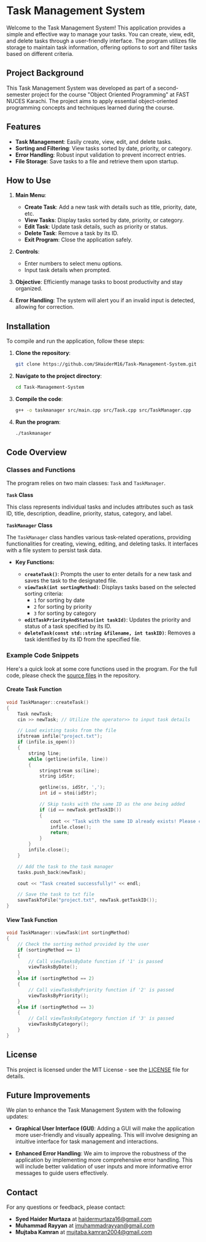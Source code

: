 # Task Management System

Welcome to the Task Management System! This application provides a simple and effective way to manage your tasks. You can create, view, edit, and delete tasks through a user-friendly interface. The program utilizes file storage to maintain task information, offering options to sort and filter tasks based on different criteria.

## Project Background ##

This Task Management System was developed as part of a second-semester project for the course "Object Oriented Programming" at FAST NUCES Karachi. The project aims to apply essential object-oriented programming concepts and techniques learned during the course.

## Features

- **Task Management**: Easily create, view, edit, and delete tasks.
- **Sorting and Filtering**: View tasks sorted by date, priority, or category.
- **Error Handling**: Robust input validation to prevent incorrect entries.
- **File Storage**: Save tasks to a file and retrieve them upon startup.

## How to Use

1. **Main Menu**:
   - **Create Task**: Add a new task with details such as title, priority, date, etc.
   - **View Tasks**: Display tasks sorted by date, priority, or category.
   - **Edit Task**: Update task details, such as priority or status.
   - **Delete Task**: Remove a task by its ID.
   - **Exit Program**: Close the application safely.

2. **Controls**:
   - Enter numbers to select menu options.
   - Input task details when prompted.

3. **Objective**: Efficiently manage tasks to boost productivity and stay organized.

4. **Error Handling**: The system will alert you if an invalid input is detected, allowing for correction.

## Installation

To compile and run the application, follow these steps:

1. **Clone the repository**:

    ```bash
    git clone https://github.com/SHaiderM16/Task-Management-System.git
    ```

2. **Navigate to the project directory**:

    ```bash
    cd Task-Management-System
    ```

3. **Compile the code**:

    ```bash
    g++ -o taskmanager src/main.cpp src/Task.cpp src/TaskManager.cpp
    ```

4. **Run the program**:

    ```bash
    ./taskmanager
    ```

## Code Overview

### Classes and Functions

The program relies on two main classes: `Task` and `TaskManager`.

**`Task` Class**

This class represents individual tasks and includes attributes such as task ID, title, description, deadline, priority, status, category, and label.

**`TaskManager` Class**

The `TaskManager` class handles various task-related operations, providing functionalities for creating, viewing, editing, and deleting tasks. It interfaces with a file system to persist task data.

- **Key Functions:**

  - **`createTask()`**: Prompts the user to enter details for a new task and saves the task to the designated file.
  - **`viewTask(int sortingMethod)`**: Displays tasks based on the selected sorting criteria:
    - `1` for sorting by date
    - `2` for sorting by priority
    - `3` for sorting by category
  - **`editTaskPriorityAndStatus(int taskId)`**: Updates the priority and status of a task specified by its ID.
  - **`deleteTask(const std::string &filename, int taskID)`**: Removes a task identified by its ID from the specified file.

### Example Code Snippets

Here's a quick look at some core functions used in the program. For the full code, please check the [source files](https://github.com/SHaiderM16/Task-Management-System/tree/main/src) in the repository.

#### Create Task Function

```cpp
void TaskManager::createTask() 
{
    Task newTask;
    cin >> newTask; // Utilize the operator>> to input task details

    // Load existing tasks from the file
    ifstream infile("project.txt");
    if (infile.is_open())
    {
        string line;
        while (getline(infile, line))
        {
            stringstream ss(line);
            string idStr;

            getline(ss, idStr, ',');
            int id = stoi(idStr);

            // Skip tasks with the same ID as the one being added
            if (id == newTask.getTaskID())
            {
                cout << "Task with the same ID already exists! Please choose a different ID." << endl;
                infile.close();
                return;
            }
        }
        infile.close();
    }

    // Add the task to the task manager
    tasks.push_back(newTask);

    cout << "Task created successfully!" << endl;

    // Save the task to txt file
    saveTaskToFile("project.txt", newTask.getTaskID());
}
```

#### View Task Function

```cpp
void TaskManager::viewTask(int sortingMethod)
{
    // Check the sorting method provided by the user
    if (sortingMethod == 1)
    {
        // Call viewTasksByDate function if '1' is passed
        viewTasksByDate();
    }
    else if (sortingMethod == 2)
    {
        // Call viewTasksByPriority function if '2' is passed
        viewTasksByPriority();
    }
    else if (sortingMethod == 3)
    {
        // Call viewTasksByCategory function if '3' is passed
        viewTasksByCategory();
    }
}
```

## License

This project is licensed under the MIT License - see the [LICENSE](https://github.com/SHaiderM16/Task-Management-System/blob/main/LICENSE) file for details.

## Future Improvements

We plan to enhance the Task Management System with the following updates:

- **Graphical User Interface (GUI)**: Adding a GUI will make the application more user-friendly and visually appealing. This will involve designing an intuitive interface for task management and interactions.
  
- **Enhanced Error Handling**: We aim to improve the robustness of the application by implementing more comprehensive error handling. This will include better validation of user inputs and more informative error messages to guide users effectively.

## Contact

For any questions or feedback, please contact:

- **Syed Haider Murtaza** at [haidermurtaza16@gmail.com](mailto:haidermurtaza16@gmail.com)
- **Muhammad Rayyan** at [imuhammadrayyan@gmail.com](mailto:imuhammadrayyan@gmail.com)
- **Mujtaba Kamran** at [mujtaba.kamran2004@gmail.com](mujtaba.kamran2004@gmail.com)
